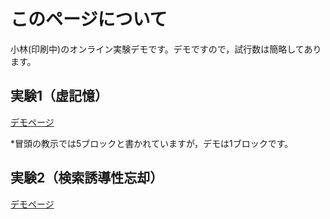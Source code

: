 # このページについて
小林(印刷中)のオンライン実験デモです。デモですので，試行数は簡略してあります。

## 実験1（虚記憶）
[デモページ](exp1Demo/index.html)

*冒頭の教示では5ブロックと書かれていますが，デモは1ブロックです。

## 実験2（検索誘導性忘却）
[デモページ](exp2Demo/index.html)
